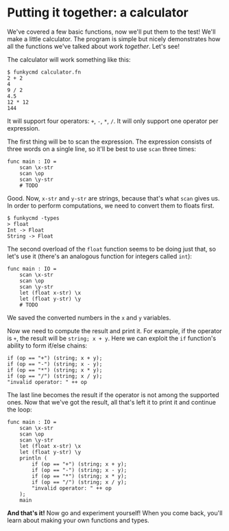 # Putting it together: a calculator

We've covered a few basic functions, now we'll put them to the test! We'll make a little calculator. The program is simple but nicely demonstrates how all the functions we've talked about work _together_. Let's see!

The calculator will work something like this:

```
$ funkycmd calculator.fn
2 + 2
4
9 / 2
4.5
12 * 12
144
```

It will support four operators: `+`, `-`, `*`, `/`. It will only support one operator per expression.

The first thing will be to scan the expression. The expression consists of three words on a single line, so it'll be best to use `scan` three times:

```funky
func main : IO =
    scan \x-str
    scan \op
    scan \y-str
    # TODO
```

Good. Now, `x-str` and `y-str` are strings, because that's what `scan` gives us. In order to perform computations, we need to convert them to floats first.

```
$ funkycmd -types
> float
Int -> Float
String -> Float
```

The second overload of the `float` function seems to be doing just that, so let's use it (there's an analogous function for integers called `int`):

```funky
func main : IO =
    scan \x-str
    scan \op
    scan \y-str
    let (float x-str) \x
    let (float y-str) \y
    # TODO
```

We saved the converted numbers in the `x` and `y` variables.

Now we need to compute the result and print it. For example, if the operator is `+`, the result will be `string; x + y`. Here we can exploit the `if` function's ability to form if/else chains:

```funky
if (op == "+") (string; x + y);
if (op == "-") (string; x - y);
if (op == "*") (string; x * y);
if (op == "/") (string; x / y);
"invalid operator: " ++ op
```

The last line becomes the result if the operator is not among the supported ones. Now that we've got the result, all that's left it to print it and continue the loop:

```funky
func main : IO =
    scan \x-str
    scan \op
    scan \y-str
    let (float x-str) \x
    let (float y-str) \y
    println (
        if (op == "+") (string; x + y);
        if (op == "-") (string; x - y);
        if (op == "*") (string; x * y);
        if (op == "/") (string; x / y);
        "invalid operator: " ++ op
    );
    main
```

**And that's it!** Now go and experiment yourself! When you come back, you'll learn about making your own functions and types.
